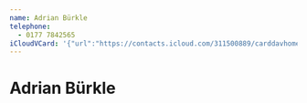 ```yaml
---
name: Adrian Bürkle
telephone:
  - 0177 7842565
iCloudVCard: '{"url":"https://contacts.icloud.com/311500889/carddavhome/card/11084511-FC5E-4D95-A74E-6A3AC9052C2F.vcf","etag":"\"ktn93uby\"","data":"BEGIN:VCARD\r\nVERSION:3.0\r\nFN:\r\nN:Bürkle;Adrian;;;\r\nUID:B79DCECC-64A3-4725-95EA-02A8C5F3A2EA\r\nPRODID:-//Apple Inc.//iOS 14.8//EN\r\nREV:2025-04-03T22:17:25Z\r\nORG:;\r\nTEL:0177 7842565\r\nEND:VCARD"}'
---
```

# Adrian Bürkle